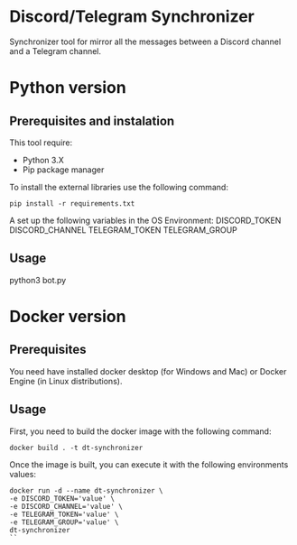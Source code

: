 # Discord/Telegram Synchronizer
Synchronizer tool for mirror all the messages between a Discord channel and a Telegram channel.


# Python version
## Prerequisites and instalation
This tool require:
* Python 3.X
* Pip package manager

To install the external libraries use the following command:
```
pip install -r requirements.txt
```

A set up the following variables in the OS Environment:
DISCORD_TOKEN
DISCORD_CHANNEL
TELEGRAM_TOKEN
TELEGRAM_GROUP

## Usage
python3 bot.py




# Docker version
## Prerequisites
You need have installed docker desktop (for Windows and Mac) or Docker Engine (in Linux distributions).


## Usage
First, you need to build the docker image with the following command:
```
docker build . -t dt-synchronizer
```

Once the image is built, you can execute it with the following environments values:
````
docker run -d --name dt-synchronizer \
-e DISCORD_TOKEN='value' \
-e DISCORD_CHANNEL='value' \
-e TELEGRAM_TOKEN='value' \
-e TELEGRAM_GROUP='value' \
dt-synchronizer
``
